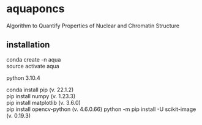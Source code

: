# aquaponcs
Algorithm to Quantify Properties of Nuclear and Chromatin Structure

## installation
conda create -n aqua\
source activate aqua

python 3.10.4

conda install pip (v. 22.1.2)\
pip install numpy (v. 1.23.3)\
pip install matplotlib (v. 3.6.0)\
pip install opencv-python (v. 4.6.0.66)
python -m pip install -U scikit-image (v. 0.19.3)